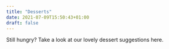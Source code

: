 ```yaml
---
title: "Desserts"
date: 2021-07-09T15:50:43+01:00
draft: false
---
```


Still hungry? Take a look at our lovely dessert suggestions here.
